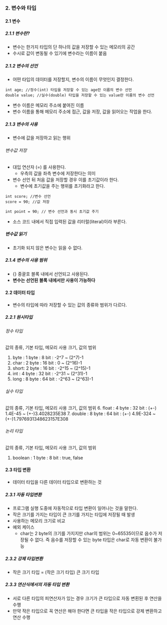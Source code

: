 ### 2. 변수와 타입
#### 2.1 변수
##### 2.1.1 변수란?
- 변수는 한가지 타입의 단 하나의 값을 저장할 수 있는 메모리의 공간
- 수시로 값이 변동될 수 있기에 변수라는 이름이 붙음

##### 2.1.2 변수의 선언
- 어떤 타입의 데이터를 저장할지, 변수의 이름이 무엇인지 결정한다.
```
int age; //정수(int) 타입을 저장할 수 있는 age란 이름의 변수 선언
double value; //실수(double) 타입을 저장할 수 있는 value란 이름의 변수 선언
```
- 변수 이름은 메모리 주소에 붙여진 이름
- 변수 이름을 통해 메모리 주소에 접근, 값을 저장, 값을 읽어오는 작업을 한다.

##### 2.1.3 변수의 사용
- 변수에 값을 저장하고 읽는 행위
###### 변수값 저장
- 대입 연산자 (=) 를 사용한다.
  - 우측의 값을 좌측 변수에 저장한다는 의미
- 변수 선언 뒤 처음 값을 저장할 경우 이를 초기값이라 한다.
  - 변수에 초기값을 주는 행위를 초기화라고 한다.
```
int score; //변수 선언
score = 90; //값 저장

int point = 90; // 변수 선언과 동시 초기값 주기
```
- 소스 코드 내에서 직접 입력된 값을 리터럴(literal)이라 부른다.

##### 변수값 읽기
- 초기화 되지 않은 변수는 읽을 수 없다.

##### 2.1.4 변수의 사용 범위
- {} 중괄호 블록 내에서 선언되고 사용된다.
- **변수는 선언된 블록 내에서만 사용이 가능하다** 

#### 2.2 데이터 타입
- 변수의 타입에 따라 저장할 수 있는 값의 종류와 범위가 다르다.

##### 2.2.1 원시타입
###### 정수 타입
값의 종류, 기본 타입, 메모리 사용 크기, 값의 범위
1. byte : 1 byte    : 8 bit     : -2^7 ~ (2^7)-1
2. char : 2 byte    : 16 bit    : 0 ~ (2^16)-1    
3. short: 2 byte    : 16 bit    : -2^15 ~ (2^15)-1
4. int  : 4 byte    : 32 bit    : -2^31 ~ (2^31)-1
5. long : 8 byte    : 64 bit    : -2^63 ~ (2^63)-1

###### 실수 타입
값의 종류, 기본 타입, 메모리 사용 크기, 값의 범위
6. float : 4 byte    : 32 bit     : (+-) 1.4E-45 ~ (+-)3.4028235E38
7. double : 8 byte    : 64 bit    : (+-) 4.9E-324 ~ (+-)1.7976931348623157E308    

###### 논리 타입
값의 종류, 기본 타입, 메모리 사용 크기, 값의 범위
1. boolean : 1 byte    : 8 bit     : true, false

#### 2.3 타입 변환
- 데이터 타입을 다른 데이터 타입으로 변환하는 것
##### 2.3.1 자동 타입변환
  - 프로그램 실행 도중에 자동적으로 타입 변환이 일어나는 것을 말한다.
  - 작은 크기를 가지는 타입이 큰 크기를 가지는 타입에 저장될 때 발생
  - 사용하는 메모리 크기로 비교
  - 예외 케이스
    - char는 2 byte의 크기를 가지지만 char의 범위는 0~65535이므로 음수가 저장될 수 없다. 즉 음수를 저장할 수 있는 byte 타입은 char로 자동 변환이 불가능
##### 2.3.2 강제 타입변환
  -   작은 크기 타입 = (작은 크기 타입) 큰 크기 타입
##### 2.3.3 연산식에서의 자동 타입 변환
  - 서로 다른 타입의 피연산자가 있는 경우 크기가 큰 타입으로 자동 변횐된 후 연산을 수행
  - 만약 작은 타입으로 꼭 연산은 해야 한다면 큰 타입을 작은 타입으로 강제 변환하고 연산 수행
  

